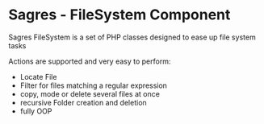 Sagres - FileSystem Component
=============================

Sagres FileSystem is a set of PHP classes designed to ease up file system tasks

Actions are supported and very easy to perform:

* Locate File
* Filter for files matching a regular expression
* copy, mode or delete several files at once
* recursive Folder creation and deletion
* fully OOP